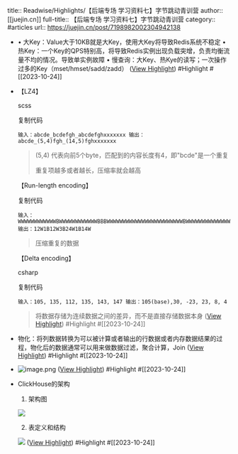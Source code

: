 title:: Readwise/Highlights/【后端专场 学习资料七】字节跳动青训营
author:: [[juejin.cn]]
full-title:: 【后端专场 学习资料七】字节跳动青训营
category:: #articles
url:: https://juejin.cn/post/7198982002304942138

- •   大Key：Value大于10KB就是大Key，使用大Key将导致Redis系统不稳定
  •   热Key：一个Key的QPS特别高，将导致Redis实例出现负载突增，负责均衡流量不均的情况。导致单实例故障
  •   慢查询：大Key、热Kye的读写；一次操作过多的Key（mset/hmset/sadd/zadd） ([View Highlight](https://read.readwise.io/read/01hdg1de7jr4yfvpqwabvfn0nq)) #Highlight #[[2023-10-24]]
- 【LZ4】
  
  scss
  
  复制代码
  
  `输入：abcde_bcdefgh_abcdefghxxxxxxx 输出：abcde_(5,4)fgh_(14,5)fghxxxxxxx`
  
  > (5,4) 代表向前5个byte，匹配到的内容长度有4，即"bcde"是一个重复
  > 
  > 重复项越多或者越长，压缩率就会越高
  
  【Run-length encoding】
  
  复制代码
  
  `输入：WWWWWWWWWWWWBWWWWWWWWWWWWBBBWWWWWWWWWWWWWWWWWWWWWWWWBWWWWWWWWWWWWWW 输出：12W1B12W3B24W1B14W`
  
  > 压缩重复的数据
  
  【Delta encoding】
  
  csharp
  
  复制代码
  
  `输入：105, 135, 112, 135, 143, 147 输出：105(base),30, -23, 23, 8, 4`
  
  > 将数据存储为连续数据之间的差异，而不是直接存储数据本身 ([View Highlight](https://read.readwise.io/read/01hdg1fpwpv73yztk5eqpt9vnh)) #Highlight #[[2023-10-24]]
- 物化：将列数据转换为可以被计算或者输出的行数据或者内存数据结果的过程，物化后的数据通常可以用来做数据过滤，聚合计算，Join ([View Highlight](https://read.readwise.io/read/01hdg1gdwadc1kmcr691v5k48m)) #Highlight #[[2023-10-24]]
- ![image.png](https://p1-juejin.byteimg.com/tos-cn-i-k3u1fbpfcp/1cdd14b5fe7147b8a57dc7e8be722c02~tplv-k3u1fbpfcp-zoom-in-crop-mark:1512:0:0:0.awebp?) ([View Highlight](https://read.readwise.io/read/01hdg1hgd6fbdm03xw52yz9x1s)) #Highlight #[[2023-10-24]]
- ClickHouse的架构
  
  1.  架构图
  
  ![](https://p3-juejin.byteimg.com/tos-cn-i-k3u1fbpfcp/5146f2ff91cc44009f77d3d7032d6a2e~tplv-k3u1fbpfcp-zoom-in-crop-mark:1512:0:0:0.awebp)
  
  2.  表定义和结构
  
  ![](https://p3-juejin.byteimg.com/tos-cn-i-k3u1fbpfcp/3f1a7d82804c411cbd94c1f7ef56d8a6~tplv-k3u1fbpfcp-zoom-in-crop-mark:1512:0:0:0.awebp) ([View Highlight](https://read.readwise.io/read/01hdg1j76x1yybw44rrztnt4y6)) #Highlight #[[2023-10-24]]